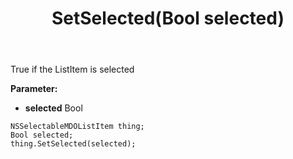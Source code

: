 ﻿---
uid: crmscript_ref_NSSelectableMDOListItem_SetSelected
title: SetSelected(Bool selected)
intellisense: NSSelectableMDOListItem.SetSelected
keywords: NSSelectableMDOListItem, GetSelected
so.topic: reference
---

True if the ListItem is selected

**Parameter:** 
 - **selected** Bool

```crmscript
NSSelectableMDOListItem thing;
Bool selected;
thing.SetSelected(selected);
```

